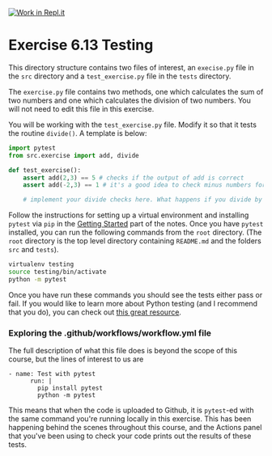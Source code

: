 [![Work in Repl.it](https://classroom.github.com/assets/work-in-replit-14baed9a392b3a25080506f3b7b6d57f295ec2978f6f33ec97e36a161684cbe9.svg)](https://classroom.github.com/online_ide?assignment_repo_id=4069640&assignment_repo_type=AssignmentRepo)
# Exercise 6.13 Testing

This directory structure contains two files of interest, an `execise.py` file in the `src` directory and a `test_exercise.py` file in the `tests` directory.

The `exercise.py` file contains two methods, one which calculates the sum of two numbers and one which calculates the division of two numbers. You will not need to edit this file in this exercise.

You will be working with the `test_exercise.py` file. Modify it so that it tests the routine `divide()`. A template is below:

```python
import pytest
from src.exercise import add, divide

def test_exercise():
    assert add(2,3) == 5 # checks if the output of add is correct
    assert add(-2,3) == 1 # it's a good idea to check minus numbers for this routine

    # implement your divide checks here. What happens if you divide by 0?
```

Follow the instructions for setting up a virtual environment and installing `pytest` via `pip` in the [Getting Started](https://scott3142.uk/python-programming/codelabs/getting-started) part of the notes. Once you have `pytest` installed, you can run the following commands from the `root` directory. (The `root` directory is the top level directory containing `README.md` and the folders `src` and `tests`).

```bash
virtualenv testing
source testing/bin/activate
python -m pytest
```

Once you have run these commands you should see the tests either pass or fail. If you would like to learn more about Python testing (and I recommend that you do), you can check out [this great resource](https://realpython.com/python-testing/).

### Exploring the .github/workflows/workflow.yml file

The full description of what this file does is beyond the scope of this course, but the lines of interest to us are

```plaintext
- name: Test with pytest
      run: |
        pip install pytest
        python -m pytest
```

This means that when the code is uploaded to Github, it is `pytest`-ed with the same command you're running locally in this exercise. This has been happening behind the scenes throughout this course, and the Actions panel that you've been using to check your code prints out the results of these tests.
